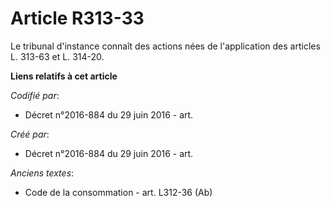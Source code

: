 # Article R313-33

Le tribunal d'instance connaît des actions nées de l'application des articles L. 313-63 et L. 314-20.

**Liens relatifs à cet article**

_Codifié par_:

  - Décret n°2016-884 du 29 juin 2016 - art.

_Créé par_:

  - Décret n°2016-884 du 29 juin 2016 - art.

_Anciens textes_:

  - Code de la consommation - art. L312-36 (Ab)
